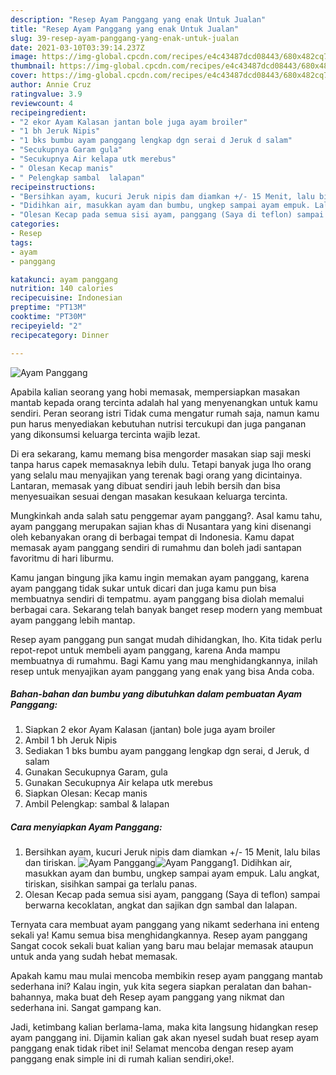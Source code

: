 ```yaml
---
description: "Resep Ayam Panggang yang enak Untuk Jualan"
title: "Resep Ayam Panggang yang enak Untuk Jualan"
slug: 39-resep-ayam-panggang-yang-enak-untuk-jualan
date: 2021-03-10T03:39:14.237Z
image: https://img-global.cpcdn.com/recipes/e4c43487dcd08443/680x482cq70/ayam-panggang-foto-resep-utama.jpg
thumbnail: https://img-global.cpcdn.com/recipes/e4c43487dcd08443/680x482cq70/ayam-panggang-foto-resep-utama.jpg
cover: https://img-global.cpcdn.com/recipes/e4c43487dcd08443/680x482cq70/ayam-panggang-foto-resep-utama.jpg
author: Annie Cruz
ratingvalue: 3.9
reviewcount: 4
recipeingredient:
- "2 ekor Ayam Kalasan jantan bole juga ayam broiler"
- "1 bh Jeruk Nipis"
- "1 bks bumbu ayam panggang lengkap dgn serai d Jeruk d salam"
- "Secukupnya Garam gula"
- "Secukupnya Air kelapa utk merebus"
- " Olesan Kecap manis"
- " Pelengkap sambal  lalapan"
recipeinstructions:
- "Bersihkan ayam, kucuri Jeruk nipis dam diamkan +/- 15 Menit, lalu bilas dan tiriskan."
- "Didihkan air, masukkan ayam dan bumbu, ungkep sampai ayam empuk. Lalu angkat, tiriskan, sisihkan sampai ga terlalu panas."
- "Olesan Kecap pada semua sisi ayam, panggang (Saya di teflon) sampai berwarna kecoklatan, angkat dan sajikan dgn sambal dan lalapan."
categories:
- Resep
tags:
- ayam
- panggang

katakunci: ayam panggang 
nutrition: 140 calories
recipecuisine: Indonesian
preptime: "PT13M"
cooktime: "PT30M"
recipeyield: "2"
recipecategory: Dinner

---
```



![Ayam Panggang](https://img-global.cpcdn.com/recipes/e4c43487dcd08443/680x482cq70/ayam-panggang-foto-resep-utama.jpg)

Apabila kalian seorang yang hobi memasak, mempersiapkan masakan mantab kepada orang tercinta adalah hal yang menyenangkan untuk kamu sendiri. Peran seorang istri Tidak cuma mengatur rumah saja, namun kamu pun harus menyediakan kebutuhan nutrisi tercukupi dan juga panganan yang dikonsumsi keluarga tercinta wajib lezat.

Di era  sekarang, kamu memang bisa mengorder masakan siap saji meski tanpa harus capek memasaknya lebih dulu. Tetapi banyak juga lho orang yang selalu mau menyajikan yang terenak bagi orang yang dicintainya. Lantaran, memasak yang dibuat sendiri jauh lebih bersih dan bisa menyesuaikan sesuai dengan masakan kesukaan keluarga tercinta. 



Mungkinkah anda salah satu penggemar ayam panggang?. Asal kamu tahu, ayam panggang merupakan sajian khas di Nusantara yang kini disenangi oleh kebanyakan orang di berbagai tempat di Indonesia. Kamu dapat memasak ayam panggang sendiri di rumahmu dan boleh jadi santapan favoritmu di hari liburmu.

Kamu jangan bingung jika kamu ingin memakan ayam panggang, karena ayam panggang tidak sukar untuk dicari dan juga kamu pun bisa membuatnya sendiri di tempatmu. ayam panggang bisa diolah memalui berbagai cara. Sekarang telah banyak banget resep modern yang membuat ayam panggang lebih mantap.

Resep ayam panggang pun sangat mudah dihidangkan, lho. Kita tidak perlu repot-repot untuk membeli ayam panggang, karena Anda mampu membuatnya di rumahmu. Bagi Kamu yang mau menghidangkannya, inilah resep untuk menyajikan ayam panggang yang enak yang bisa Anda coba.

<!--inarticleads1-->

##### Bahan-bahan dan bumbu yang dibutuhkan dalam pembuatan Ayam Panggang:

1. Siapkan 2 ekor Ayam Kalasan (jantan) bole juga ayam broiler
1. Ambil 1 bh Jeruk Nipis
1. Sediakan 1 bks bumbu ayam panggang lengkap dgn serai, d Jeruk, d salam
1. Gunakan Secukupnya Garam, gula
1. Gunakan Secukupnya Air kelapa utk merebus
1. Siapkan  Olesan: Kecap manis
1. Ambil  Pelengkap: sambal &amp; lalapan




<!--inarticleads2-->

##### Cara menyiapkan Ayam Panggang:

1. Bersihkan ayam, kucuri Jeruk nipis dam diamkan +/- 15 Menit, lalu bilas dan tiriskan.
<img src="https://img-global.cpcdn.com/steps/e0acb9bf993d71ff/160x128cq70/ayam-panggang-langkah-memasak-1-foto.jpg" alt="Ayam Panggang"><img src="https://img-global.cpcdn.com/steps/37a527105ec81dfa/160x128cq70/ayam-panggang-langkah-memasak-1-foto.jpg" alt="Ayam Panggang">1. Didihkan air, masukkan ayam dan bumbu, ungkep sampai ayam empuk. Lalu angkat, tiriskan, sisihkan sampai ga terlalu panas.
1. Olesan Kecap pada semua sisi ayam, panggang (Saya di teflon) sampai berwarna kecoklatan, angkat dan sajikan dgn sambal dan lalapan.




Ternyata cara membuat ayam panggang yang nikamt sederhana ini enteng sekali ya! Kamu semua bisa menghidangkannya. Resep ayam panggang Sangat cocok sekali buat kalian yang baru mau belajar memasak ataupun untuk anda yang sudah hebat memasak.

Apakah kamu mau mulai mencoba membikin resep ayam panggang mantab sederhana ini? Kalau ingin, yuk kita segera siapkan peralatan dan bahan-bahannya, maka buat deh Resep ayam panggang yang nikmat dan sederhana ini. Sangat gampang kan. 

Jadi, ketimbang kalian berlama-lama, maka kita langsung hidangkan resep ayam panggang ini. Dijamin kalian gak akan nyesel sudah buat resep ayam panggang enak tidak ribet ini! Selamat mencoba dengan resep ayam panggang enak simple ini di rumah kalian sendiri,oke!.

